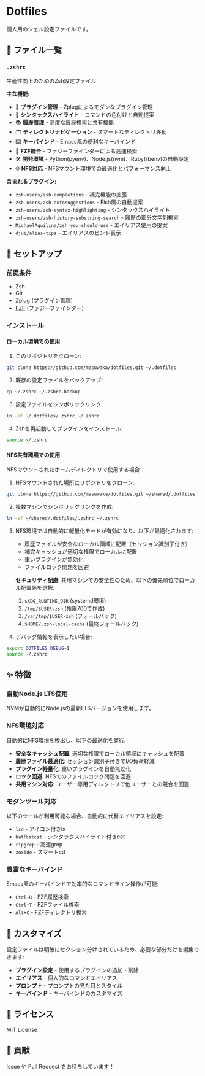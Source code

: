 # Dotfiles

個人用のシェル設定ファイルです。

## 📁 ファイル一覧

### `.zshrc`
生産性向上のためのZsh設定ファイル

**主な機能:**
- 🔌 **プラグイン管理** - Zplugによるモダンなプラグイン管理
- 🎨 **シンタックスハイライト** - コマンドの色付けと自動提案
- 📚 **履歴管理** - 高度な履歴検索と共有機能
- 🗂️ **ディレクトリナビゲーション** - スマートなディレクトリ移動
- ⌨️ **キーバインド** - Emacs風の便利なキーバインド
- 🎯 **FZF統合** - ファジーファインダーによる高速検索
- 🛠️ **開発環境** - Python(pyenv)、Node.js(nvm)、Ruby(rbenv)の自動設定
- 🌐 **NFS対応** - NFSマウント環境での最適化とパフォーマンス向上

**含まれるプラグイン:**
- `zsh-users/zsh-completions` - 補完機能の拡張
- `zsh-users/zsh-autosuggestions` - Fish風の自動提案
- `zsh-users/zsh-syntax-highlighting` - シンタックスハイライト
- `zsh-users/zsh-history-substring-search` - 履歴の部分文字列検索
- `MichaelAquilina/zsh-you-should-use` - エイリアス使用の提案
- `djui/alias-tips` - エイリアスのヒント表示

## 🚀 セットアップ

### 前提条件
- Zsh
- Git
- [Zplug](https://github.com/zplug/zplug) (プラグイン管理)
- [FZF](https://github.com/junegunn/fzf) (ファジーファインダー)

### インストール

#### ローカル環境での使用

1. このリポジトリをクローン:
```bash
git clone https://github.com/masuwaka/dotfiles.git ~/.dotfiles
```

2. 既存の設定ファイルをバックアップ:
```bash
cp ~/.zshrc ~/.zshrc.backup
```

3. 設定ファイルをシンボリックリンク:
```bash
ln -sf ~/.dotfiles/.zshrc ~/.zshrc
```

4. Zshを再起動してプラグインをインストール:
```bash
source ~/.zshrc
```

#### NFS共有環境での使用

NFSマウントされたホームディレクトリで使用する場合：

1. NFSマウントされた場所にリポジトリをクローン:
```bash
git clone https://github.com/masuwaka/dotfiles.git ~/shared/.dotfiles
```

2. 複数マシンでシンボリックリンクを作成:
```bash
ln -sf ~/shared/.dotfiles/.zshrc ~/.zshrc
```

3. NFS環境では自動的に軽量化モードが有効になり、以下が最適化されます:
   - 履歴ファイルが安全なローカル領域に配置（セッション識別子付き）
   - 補完キャッシュが適切な権限でローカルに配置
   - 重いプラグインが無効化
   - ファイルロック問題を回避

   **セキュリティ配慮**: 共用マシンでの安全性のため、以下の優先順位でローカル配置先を選択:
   1. `$XDG_RUNTIME_DIR` (systemd環境)
   2. `/tmp/$USER-zsh` (権限700で作成)
   3. `/var/tmp/$USER-zsh` (フォールバック)
   4. `$HOME/.zsh-local-cache` (最終フォールバック)

4. デバッグ情報を表示したい場合:
```bash
export DOTFILES_DEBUG=1
source ~/.zshrc
```

## ✨ 特徴

### 自動Node.js LTS使用
NVMが自動的にNode.jsの最新LTSバージョンを使用します。

### NFS環境対応
自動的にNFS環境を検出し、以下の最適化を実行:
- **安全なキャッシュ配置**: 適切な権限でローカル領域にキャッシュを配置
- **履歴ファイル最適化**: セッション識別子付きでI/O負荷軽減
- **プラグイン軽量化**: 重いプラグインを自動無効化
- **ロック回避**: NFSでのファイルロック問題を回避
- **共用マシン対応**: ユーザー専用ディレクトリで他ユーザーとの競合を回避

### モダンツール対応
以下のツールが利用可能な場合、自動的に代替エイリアスを設定:
- `lsd` - アイコン付きls
- `bat`/`batcat` - シンタックスハイライト付きcat
- `ripgrep` - 高速grep
- `zoxide` - スマートcd

### 豊富なキーバインド
Emacs風のキーバインドで効率的なコマンドライン操作が可能:
- `Ctrl+R` - FZF履歴検索
- `Ctrl+T` - FZFファイル検索
- `Alt+C` - FZFディレクトリ検索

## 🔧 カスタマイズ

設定ファイルは明確にセクション分けされているため、必要な部分だけを編集できます:

- **プラグイン設定** - 使用するプラグインの追加・削除
- **エイリアス** - 個人的なコマンドエイリアス
- **プロンプト** - プロンプトの見た目とスタイル
- **キーバインド** - キーバインドのカスタマイズ

## 📝 ライセンス

MIT License

## 🤝 貢献

Issue や Pull Request をお待ちしています！